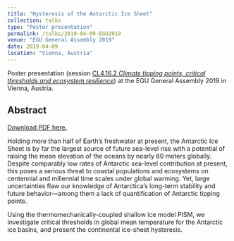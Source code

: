 ```yaml
---
title: "Hysteresis of the Antarctic Ice Sheet"
collection: talks
type: "Poster presentation"
permalink: /talks/2019-04-09-EGU2019
venue: "EGU General Assembly 2019"
date: 2019-04-09
location: "Vienna, Austria"
---
```


Poster presentation (session [CL4.16.2 *Climate tipping points, critical thresholds and ecosystem resilience*](https://meetingorganizer.copernicus.org/EGU2019/posters/33082 "https://meetingorganizer.copernicus.org/EGU2019/posters/33082")) at the EGU General Assembly 2019 in Vienna, Austria.

## Abstract
[Download PDF here.](https://meetingorganizer.copernicus.org/EGU2019/EGU2019-9773.pdf "https://meetingorganizer.copernicus.org/EGU2019/EGU2019-9773.pdf")

Holding more than half of Earth’s freshwater at present, the Antarctic Ice Sheet is by far the largest source of future sea-level rise with a potential of raising the mean elevation of the oceans by nearly 60 meters globally. Despite comparably low rates of Antarctic sea-level contribution at present, this poses a serious threat to coastal populations and ecosystems on centennial and millennial time scales under global warming. Yet, large uncertainties flaw our knowledge of Antarctica’s long-term stability and future behavior—among them a lack of quantification of Antarctic tipping points.

Using the thermomechanically-coupled shallow ice model PISM, we investigate critical thresholds in global mean temperature for the Antarctic ice basins, and present the continental ice-sheet hysteresis.